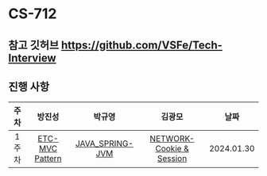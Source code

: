 # CS-712

## 참고 깃허브 https://github.com/VSFe/Tech-Interview

## 진행 사항
|주차|                            방진성                             | 박규영 | 김광모 |     날짜     |
|:-----:|:----------------------------------------------------------:|:---:|:---:|:----------:|
|1주차|    [ETC-MVC Pattern](05-ETC/8_MVC%20Pattern/Readme.md)     | [JAVA_SPRING-JVM](07-JAVA_SPRING/1_JVM/Readme.md) | [NETWORK-Cookie & Session](03-NETWORK/1_Cookie%20%26%20Session/Readme.md) | 2024.01.30 |

